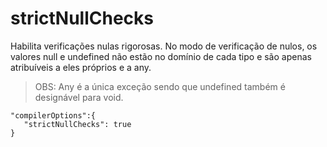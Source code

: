 # strictNullChecks

Habilita verificações nulas rigorosas. No modo de verificação de nulos, os valores null e undefined não estão no domínio de cada tipo e são apenas atribuíveis a eles próprios e a any.

> OBS: Any é a única exceção sendo que undefined também é designável para void.

```
"compilerOptions":{
   "strictNullChecks": true 
}
```
